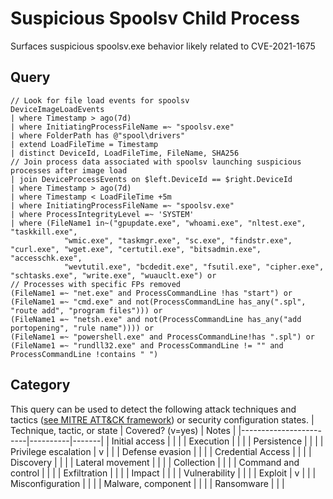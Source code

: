 # Suspicious Spoolsv Child Process
 
Surfaces suspicious spoolsv.exe behavior likely related to CVE-2021-1675

## Query
```
// Look for file load events for spoolsv
DeviceImageLoadEvents
| where Timestamp > ago(7d)
| where InitiatingProcessFileName =~ "spoolsv.exe"
| where FolderPath has @"spool\drivers"
| extend LoadFileTime = Timestamp
| distinct DeviceId, LoadFileTime, FileName, SHA256
// Join process data associated with spoolsv launching suspicious processes after image load
| join DeviceProcessEvents on $left.DeviceId == $right.DeviceId
| where Timestamp > ago(7d)
| where Timestamp < LoadFileTime +5m
| where InitiatingProcessFileName =~ "spoolsv.exe"
| where ProcessIntegrityLevel =~ 'SYSTEM'
| where (FileName1 in~("gpupdate.exe", "whoami.exe", "nltest.exe", "taskkill.exe",
            "wmic.exe", "taskmgr.exe", "sc.exe", "findstr.exe", "curl.exe", "wget.exe", "certutil.exe", "bitsadmin.exe", "accesschk.exe",
            "wevtutil.exe", "bcdedit.exe", "fsutil.exe", "cipher.exe", "schtasks.exe", "write.exe", "wuauclt.exe") or 
// Processes with specific FPs removed          
(FileName1 =~ "net.exe" and ProcessCommandLine !has "start") or 
(FileName1 =~ "cmd.exe" and not(ProcessCommandLine has_any(".spl", "route add", "program files"))) or 
(FileName1 =~ "netsh.exe" and not(ProcessCommandLine has_any("add portopening", "rule name")))) or
(FileName1 =~ "powershell.exe" and ProcessCommandLine!has ".spl") or
(FileName1 =~ "rundll32.exe" and ProcessCommandLine != "" and ProcessCommandLine !contains " ")
```
## Category
This query can be used to detect the following attack techniques and tactics ([see MITRE ATT&CK framework](https://attack.mitre.org/)) or security configuration states.
| Technique, tactic, or state | Covered? (v=yes) | Notes |
|------------------------|----------|-------|
| Initial access |  |  |
| Execution |  |  |
| Persistence |  |  | 
| Privilege escalation | v |  |
| Defense evasion |  |  | 
| Credential Access |  |  | 
| Discovery |  |  | 
| Lateral movement |  |  | 
| Collection |  |  | 
| Command and control |  |  | 
| Exfiltration |  |  | 
| Impact |  |  |
| Vulnerability |  |  |
| Exploit | v |  |
| Misconfiguration |  |  |
| Malware, component |  |  |
| Ransomware |  |  |
